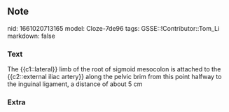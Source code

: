 ## Note
nid: 1661020713165
model: Cloze-7de96
tags: GSSE::!Contributor::Tom_Li
markdown: false

### Text
<div>
  The {{c1::lateral}} limb of the root of sigmoid mesocolon is
  attached to the {{c2::external iliac artery}} along the pelvic
  brim from this point halfway to the inguinal ligament, a distance
  of about 5 cm
</div>

### Extra

